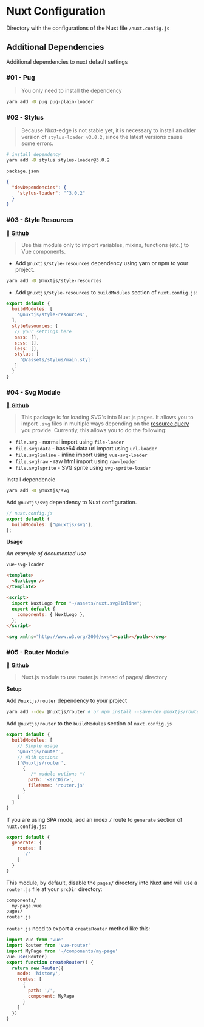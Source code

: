 # Nuxt Configuration

Directory with the configurations of the Nuxt file `/nuxt.config.js`

## Additional Dependencies

Additional dependencies to nuxt default settings

### #01 - Pug

> You only need to install the dependency

```bash
yarn add -D pug pug-plain-loader
```

### #02 - Stylus

> Because Nuxt-edge is not stable yet, it is necessary to install an older version of `stylus-loader v3.0.2`, since the latest versions cause some errors.

```bash
# install dependency
yarn add -D stylus stylus-loader@3.0.2
```

`package.json`

```json
{
  "devDependencies": {
    "stylus-loader": "^3.0.2"
  }
}
```

### #03 - Style Resources

[🔗 **Github**](https://github.com/nuxt-community/style-resources-module)

> Use this module only to import variables, mixins, functions (etc.) to Vue components.

- Add `@nuxtjs/style-resources` dependency using yarn or npm to your project.

```bash
yarn add -D @nuxtjs/style-resources
```

- Add `@nuxtjs/style-resources` to `buildModules` section of `nuxt.config.js`:

```js
export default {
  buildModules: [
    '@nuxtjs/style-resources',
  ],
  styleResources: {
   // your settings here
   sass: [],
   scss: [],
   less: [],
   stylus: [
     '@/assets/stylus/main.styl'
   ]
  }
}
```

### #04 - Svg Module

[🔗 **Github**](https://github.com/nuxt-community/svg-module)

> This package is for loading SVG's into Nuxt.js pages. It allows you to import `.svg` files in multiple ways depending on the [resource query](https://webpack.js.org/configuration/module/#rule-resourcequery) you provide. Currently, this allows you to do the following:

- `file.svg` - normal import using `file-loader`
- `file.svg?data` - base64 data url import using `url-loader`
- `file.svg?inline` - inline import using `vue-svg-loader`
- `file.svg?raw` - raw html import using `raw-loader`
- `file.svg?sprite` - SVG sprite using `svg-sprite-loader`

Install dependencie

```bash
yarn add -D @nuxtjs/svg
```

Add `@nuxtjs/svg` dependency to Nuxt configuration.

```javascript
// nuxt.config.js
export default {
  buildModules: ["@nuxtjs/svg"],
};
```

__Usage__

*An example of documented use*

`vue-svg-loader`

```html
<template>
  <NuxtLogo />
</template>

<script>
  import NuxtLogo from "~/assets/nuxt.svg?inline";
  export default {
    components: { NuxtLogo },
  };
</script>
```

```html
<svg xmlns="http://www.w3.org/2000/svg"><path></path></svg>
```

### #05 - Router Module

[🔗 **Github**](https://github.com/nuxt-community/router-module)

> Nuxt.js module to use router.js instead of pages/ directory

__Setup__

Add `@nuxtjs/router` dependency to your project

```bash
yarn add --dev @nuxtjs/router # or npm install --save-dev @nuxtjs/router
```

Add `@nuxtjs/router` to the `buildModules` section of `nuxt.config.js`

```js
export default {
  buildModules: [
    // Simple usage
    '@nuxtjs/router',
    // With options
    ['@nuxtjs/router', 
      {
         /* module options */
        path: '<srcDir>',
        fileName: 'router.js'
      }
    ]
  ]
}
```

If you are using SPA mode, add an index `/` route to `generate` section of `nuxt.config.js`:

```js
export default {
  generate: {
    routes: [
      '/'
    ]
  }
}
```

This module, by default, disable the `pages/` directory into Nuxt and will use a `router.js` file at your `srcDir` directory:

```bash
components/
  my-page.vue
pages/
router.js
```

`router.js` need to export a `createRouter` method like this:

```js
import Vue from 'vue'
import Router from 'vue-router'
import MyPage from '~/components/my-page'
Vue.use(Router)
export function createRouter() {
  return new Router({
    mode: 'history',
    routes: [
      {
        path: '/',
        component: MyPage
      }
    ]
  })
}
```